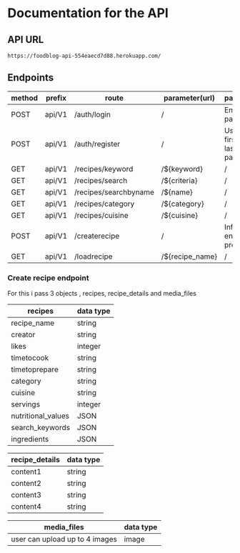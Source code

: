 # Documentation for the API

## API URL

    https://foodblog-api-554eaecd7d88.herokuapp.com/

## Endpoints

| method | prefix | route                 | parameter(url)  | parameter(body)                                |
| ------ | ------ | --------------------- | --------------- | ---------------------------------------------- |
| POST   | api/V1 | /auth/login           | /               | Email and password                             |
| POST   | api/V1 | /auth/register        | /               | Username, firstname, lastname, email, password |
| GET    | api/V1 | /recipes/keyword      | /${keyword}     | /                                              |
| GET    | api/V1 | /recipes/search       | /${criteria}    | /                                              |
| GET    | api/V1 | /recipes/searchbyname | /${name}        | /                                              |
| GET    | api/V1 | /recipes/category     | /${category}    | /                                              |
| GET    | api/V1 | /recipes/cuisine      | /${cuisine}     | /                                              |
| POST   | api/V1 | /createrecipe         | /               | Info for this endpoint will be provided below  |
| GET    | api/V1 | /loadrecipe           | /${recipe_name} | /                                              |

### Create recipe endpoint

For this i pass 3 objects , recipes, recipe_details and media_files

| recipes            | data type |
| ------------------ | --------- |
| recipe_name        | string    |
| creator            | string    |
| likes              | integer   |
| timetocook         | string    |
| timetoprepare      | string    |
| category           | string    |
| cuisine            | string    |
| servings           | integer   |
| nutritional_values | JSON      |
| search_keywords    | JSON      |
| ingredients        | JSON      |

| recipe_details | data type |
| -------------- | --------- |
| content1       | string    |
| content2       | string    |
| content3       | string    |
| content4       | string    |

| media_files                    | data type |
| ------------------------------ | --------- |
| user can upload up to 4 images | image     |
